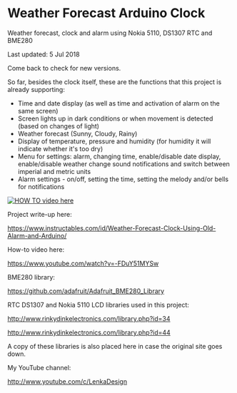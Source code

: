# Weather Forecast Arduino Clock
Weather forecast, clock and alarm using Nokia 5110, DS1307 RTC and BME280

Last updated: 5 Jul 2018

Come back to check for new versions.

So far, besides the clock itself, these are the functions that this project is already supporting:

+ Time and date display (as well as time and activation of alarm on the same screen)
+ Screen lights up in dark conditions or when movement is detected (based on changes of light)
+ Weather forecast (Sunny, Cloudy, Rainy)
+ Display of temperature, pressure and humidity (for humidity it will indicate whether it's too dry)
+ Menu for settings: alarm, changing time, enable/disable date display, enable/disable weather change sound notifications and switch between imperial and metric units
+ Alarm settings - on/off, setting the time, setting the melody and/or bells for notifications

[![HOW TO video here](https://img.youtube.com/vi/-FDuY51MYSw/0.jpg)](https://www.youtube.com/watch?v=-FDuY51MYSw)

Project write-up here:

https://www.instructables.com/id/Weather-Forecast-Clock-Using-Old-Alarm-and-Arduino/


How-to video here:

https://www.youtube.com/watch?v=-FDuY51MYSw


BME280 library:

https://github.com/adafruit/Adafruit_BME280_Library


RTC DS1307 and Nokia 5110 LCD libraries used in this project:

http://www.rinkydinkelectronics.com/library.php?id=34

http://www.rinkydinkelectronics.com/library.php?id=44

A copy of these libraries is also placed here in case the original site goes down.


My YouTube channel:

http://www.youtube.com/c/LenkaDesign
